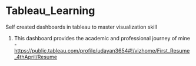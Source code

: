 # Tableau_Learning
Self created dashboards in tableau to master visualization skill


1. This dashboard provides the academic and professional journey of mine - https://public.tableau.com/profile/udayan3654#!/vizhome/First_Resume_4thApril/Resume


